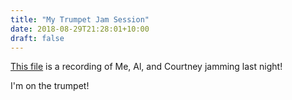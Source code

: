 ```yaml
---
title: "My Trumpet Jam Session"
date: 2018-08-29T21:28:01+10:00
draft: false
---
```


[This file](/jam-session-28-8-2018/al-blair-c.3gpp) is a recording of Me, Al, and Courtney jamming last night!

I'm on the trumpet!
